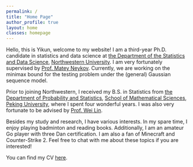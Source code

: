 ```yaml
---
permalink: /
title: "Home Page"
author_profile: true
layout: home
classes: homepage
---
```


Hello, this is Yikun, welcome to my website! I am a third-year Ph.D. candidate in statistics and data science at <a href="https://statistics.northwestern.edu/" class="custom-link-3">the Department of the Statistics and Data Science</a>, <a href="https://www.northwestern.edu/" class="custom-link-3">Northwestern University</a>. I am very fortunately supervised by <a href="https://mateyneykov.com/" class="custom-link-3">Prof. Matey Neykov</a>. Currently, we are working on the minimax bound for the testing problem under the (general) Gaussian sequence model.

Prior to joining Northwestern, I received my B.S. in Statistics from <a href="https://www.stat.pku.edu.cn/" class="custom-link-3">the Department of Probability and Statistics</a>, <a href="https://www.math.pku.edu.cn/" class="custom-link-3">School of Mathematical Sciences</a>, <a href="https://www.pku.edu.cn/" class="custom-link-3">Peking University</a>, where I spent four wonderful years. I was also very fortunate to be advised by <a href="https://www.math.pku.edu.cn/teachers/linw/" class="custom-link-3">Prof. Wei Lin</a>.

Besides my study and research, I have various interests. In my spare time, I enjoy playing badminton and reading books. Additionally, I am an amateur Go player with three Dan certification. I am also a fan of Minecraft and Counter-Strike 2. Feel free to chat with me about these topics if you are interested!

You can find my CV <a href="" class="custom-link-3">here</a>.

<!-- <div style="margin-top: 16em;">
  <b>Welcome to my website! The home page is currently under construction but you can explore my blogs by the link at the top of the page.</b>
</div> -->